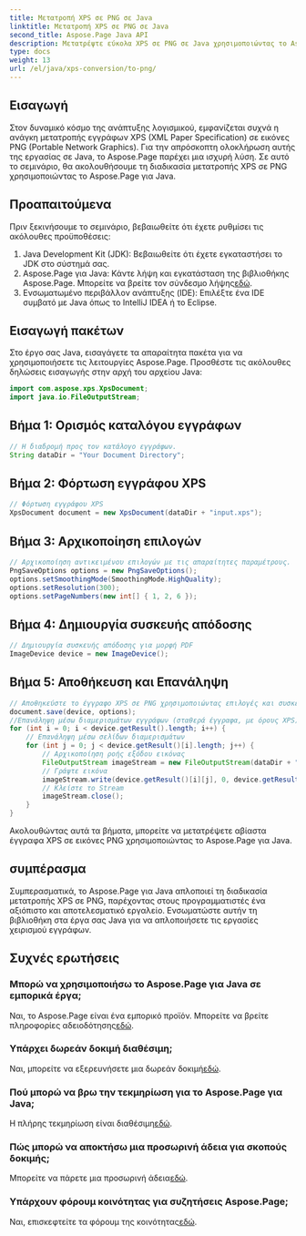 ```yaml
---
title: Μετατροπή XPS σε PNG σε Java
linktitle: Μετατροπή XPS σε PNG σε Java
second_title: Aspose.Page Java API
description: Μετατρέψτε εύκολα XPS σε PNG σε Java χρησιμοποιώντας το Aspose.Page. Βελτιώστε τις εργασίες εγγράφων με αυτήν την αξιόπιστη και φιλική προς τους προγραμματιστές λύση.
type: docs
weight: 13
url: /el/java/xps-conversion/to-png/
---
```

## Εισαγωγή
Στον δυναμικό κόσμο της ανάπτυξης λογισμικού, εμφανίζεται συχνά η ανάγκη μετατροπής εγγράφων XPS (XML Paper Specification) σε εικόνες PNG (Portable Network Graphics). Για την απρόσκοπτη ολοκλήρωση αυτής της εργασίας σε Java, το Aspose.Page παρέχει μια ισχυρή λύση. Σε αυτό το σεμινάριο, θα ακολουθήσουμε τη διαδικασία μετατροπής XPS σε PNG χρησιμοποιώντας το Aspose.Page για Java.
## Προαπαιτούμενα
Πριν ξεκινήσουμε το σεμινάριο, βεβαιωθείτε ότι έχετε ρυθμίσει τις ακόλουθες προϋποθέσεις:
1. Java Development Kit (JDK): Βεβαιωθείτε ότι έχετε εγκαταστήσει το JDK στο σύστημά σας.
2.  Aspose.Page για Java: Κάντε λήψη και εγκατάσταση της βιβλιοθήκης Aspose.Page. Μπορείτε να βρείτε τον σύνδεσμο λήψης[εδώ](https://releases.aspose.com/page/java/).
3. Ενσωματωμένο περιβάλλον ανάπτυξης (IDE): Επιλέξτε ένα IDE συμβατό με Java όπως το IntelliJ IDEA ή το Eclipse.
## Εισαγωγή πακέτων
Στο έργο σας Java, εισαγάγετε τα απαραίτητα πακέτα για να χρησιμοποιήσετε τις λειτουργίες Aspose.Page. Προσθέστε τις ακόλουθες δηλώσεις εισαγωγής στην αρχή του αρχείου Java:
```java
import com.aspose.xps.XpsDocument;
import java.io.FileOutputStream;
```
## Βήμα 1: Ορισμός καταλόγου εγγράφων
```java
// Η διαδρομή προς τον κατάλογο εγγράφων.
String dataDir = "Your Document Directory";
```
## Βήμα 2: Φόρτωση εγγράφου XPS
```java
// Φόρτωση εγγράφου XPS
XpsDocument document = new XpsDocument(dataDir + "input.xps");
```
## Βήμα 3: Αρχικοποίηση επιλογών
```java
// Αρχικοποίηση αντικειμένου επιλογών με τις απαραίτητες παραμέτρους.
PngSaveOptions options = new PngSaveOptions();
options.setSmoothingMode(SmoothingMode.HighQuality);
options.setResolution(300);
options.setPageNumbers(new int[] { 1, 2, 6 });
```
## Βήμα 4: Δημιουργία συσκευής απόδοσης
```java
// Δημιουργία συσκευής απόδοσης για μορφή PDF
ImageDevice device = new ImageDevice();
```
## Βήμα 5: Αποθήκευση και Επανάληψη
```java
// Αποθηκεύστε το έγγραφο XPS σε PNG χρησιμοποιώντας επιλογές και συσκευή
document.save(device, options);
//Επανάληψη μέσω διαμερισμάτων εγγράφων (σταθερά έγγραφα, με όρους XPS)
for (int i = 0; i < device.getResult().length; i++) {
    // Επανάληψη μέσω σελίδων διαμερισμάτων
    for (int j = 0; j < device.getResult()[i].length; j++) {
        // Αρχικοποίηση ροής εξόδου εικόνας
        FileOutputStream imageStream = new FileOutputStream(dataDir + "XPStoPNG" + "_" + (i + 1) + "_" + (j + 1) + ".png");
        // Γράψτε εικόνα
        imageStream.write(device.getResult()[i][j], 0, device.getResult()[i][j].length);
        // Κλείστε το Stream
        imageStream.close();
    }
}
```
Ακολουθώντας αυτά τα βήματα, μπορείτε να μετατρέψετε αβίαστα έγγραφα XPS σε εικόνες PNG χρησιμοποιώντας το Aspose.Page για Java.
## συμπέρασμα
Συμπερασματικά, το Aspose.Page για Java απλοποιεί τη διαδικασία μετατροπής XPS σε PNG, παρέχοντας στους προγραμματιστές ένα αξιόπιστο και αποτελεσματικό εργαλείο. Ενσωματώστε αυτήν τη βιβλιοθήκη στα έργα σας Java για να απλοποιήσετε τις εργασίες χειρισμού εγγράφων.
## Συχνές ερωτήσεις
### Μπορώ να χρησιμοποιήσω το Aspose.Page για Java σε εμπορικά έργα;
 Ναι, το Aspose.Page είναι ένα εμπορικό προϊόν. Μπορείτε να βρείτε πληροφορίες αδειοδότησης[εδώ](https://purchase.aspose.com/buy).
### Υπάρχει δωρεάν δοκιμή διαθέσιμη;
 Ναι, μπορείτε να εξερευνήσετε μια δωρεάν δοκιμή[εδώ](https://releases.aspose.com/).
### Πού μπορώ να βρω την τεκμηρίωση για το Aspose.Page για Java;
 Η πλήρης τεκμηρίωση είναι διαθέσιμη[εδώ](https://reference.aspose.com/page/java/).
### Πώς μπορώ να αποκτήσω μια προσωρινή άδεια για σκοπούς δοκιμής;
 Μπορείτε να πάρετε μια προσωρινή άδεια[εδώ](https://purchase.aspose.com/temporary-license/).
### Υπάρχουν φόρουμ κοινότητας για συζητήσεις Aspose.Page;
 Ναι, επισκεφτείτε τα φόρουμ της κοινότητας[εδώ](https://forum.aspose.com/c/page/39).